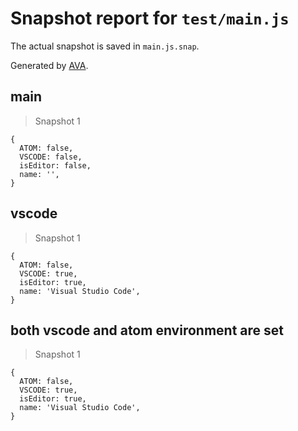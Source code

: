 # Snapshot report for `test/main.js`

The actual snapshot is saved in `main.js.snap`.

Generated by [AVA](https://avajs.dev).

## main

> Snapshot 1

    {
      ATOM: false,
      VSCODE: false,
      isEditor: false,
      name: '',
    }

## vscode

> Snapshot 1

    {
      ATOM: false,
      VSCODE: true,
      isEditor: true,
      name: 'Visual Studio Code',
    }

## both vscode and atom environment are set

> Snapshot 1

    {
      ATOM: false,
      VSCODE: true,
      isEditor: true,
      name: 'Visual Studio Code',
    }
